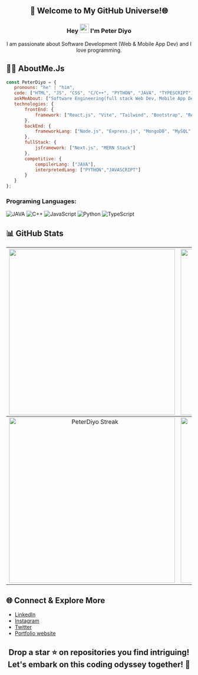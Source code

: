 <h2 align="center">🌟 Welcome to My GitHub Universe!🌐</h2>   
 
### <p align="center">Hey <img src="https://media.giphy.com/media/hvRJCLFzcasrR4ia7z/giphy.gif" width="25"> I'm Peter Diyo</p> 

<p align="center"> 
I am passionate about Software Development (Web & Mobile App Dev) and I love programming. 
</p>    
 
## 👨‍💻 AboutMe.Js
 
```javascript   
const PeterDiyo = {  
   pronouns: "he" | "him", 
   code: ["HTML", "JS", "CSS", "C/C++", "PYTHON", "JAVA", "TYPESCRIPT"],
   askMeAbout: ["Software Engineering(full stack Web Dev, Mobile App Dev), Graphic Designing, Video Editing"],
   technologies: { 
       frontEnd: {
           framework: ["React.js", "Vite", "Tailwind", "Bootstrap", "React Native"]
       },
       backEnd: {
           frameworkLang: ["Node.js", "Express.js", "MongoDB", "MySQL", "Supabase"]
       },
       fullStack: { 
           jsframework: ["Next.js", "MERN Stack"]
       },
       competitive: {
           compilerLang: ["JAVA"],
           interpretedLang: ["PYTHON","JAVASCRIPT"]
       }
   }
};
```

### Programing Languages:

![JAVA](https://img.shields.io/badge/java-%2300599java.svg?style=for-the-badge&logo=java&logoColor=white) ![C++](https://img.shields.io/badge/c++-%2300599C.svg?style=for-the-badge&logo=c%2B%2B&logoColor=white) ![JavaScript](https://img.shields.io/badge/javascript-%23323330.svg?style=for-the-badge&logo=javascript&logoColor=%23F7DF1E) ![Python](https://img.shields.io/badge/Python-FFD43B?style=for-the-badge&logo=python&logoColor=blue) ![TypeScript](https://img.shields.io/badge/TypeScript-3178C6?logo=typescript&logoColor=fff)

<!-- <p align="right" width="50%"> <a href="#"><img width="450" src="https://c.tenor.com/DBqjevyA2o4AAAAd/bongo-cat-codes.gif"  /></a></p>-->

## 📊 GitHub Stats

| <img width="450em" src="https://github-profile-trophy.vercel.app/?username=PeterDiyo&theme=onestar&row=2&column=4&margin-w=10&margin-h=15&no-bg=true)](https://github.com/ryo-ma/github-profile-trophy"> | <img  width="450em" src="https://github-readme-stats.vercel.app/api/top-langs?username=PeterDiyo&show_icons=true&locale=en&layout=compact&theme=vue-dark" alt="Diyo's Most used lang" /> |
| :-----------------------------------------------------------------------------------------------------------------------------------------------------------------------------------------------------: | :--------------------------------------------------------------------------------------------------------------------------------------------------------------------------------------: |
|                                           <img  width="450em"   src="https://streak-stats.demolab.com?user=PeterDiyo&theme=vue-dark" alt="PeterDiyo Streak" />                                           |  <img width="450em" align="center" alt="PeterDiyo's Github stats"  src="https://github-readme-stats.vercel.app/api?username=PeterDiyo&show_icons=true&count_private=true&theme=vue-dark" />   |


## 🌐 Connect & Explore More 

- [LinkedIn](https://www.linkedin.com/in/peter-diyo-a38451289/)
- [Instagram](https://www.instagram.com/diyopeter/)
- [Twitter](https://x.com/peter_diyo?t=GjznmSILO2rOpWbh9zFdHA&s=09)
- [Portfolio website](https://peterdiyo.netlify.app/)

<h2 align="center">Drop a star ⭐ on repositories you find intriguing! Let's embark on this coding odyssey together! 🚀</h2>
